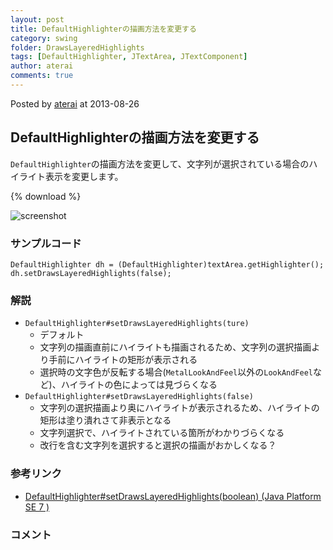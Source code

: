 ```yaml
---
layout: post
title: DefaultHighlighterの描画方法を変更する
category: swing
folder: DrawsLayeredHighlights
tags: [DefaultHighlighter, JTextArea, JTextComponent]
author: aterai
comments: true
---
```


Posted by [aterai](http://terai.xrea.jp/aterai.html) at 2013-08-26

## DefaultHighlighterの描画方法を変更する
`DefaultHighlighter`の描画方法を変更して、文字列が選択されている場合のハイライト表示を変更します。

{% download %}

![screenshot](https://lh6.googleusercontent.com/-yXndYI0LTyA/UhoR8XLek3I/AAAAAAAABy0/BpEfTjjAGwU/s800/DrawsLayeredHighlights.png)

### サンプルコード
<pre class="prettyprint"><code>DefaultHighlighter dh = (DefaultHighlighter)textArea.getHighlighter();
dh.setDrawsLayeredHighlights(false);
</code></pre>

### 解説
- `DefaultHighlighter#setDrawsLayeredHighlights(ture)`
    - デフォルト
    - 文字列の描画直前にハイライトも描画されるため、文字列の選択描画より手前にハイライトの矩形が表示される
    - 選択時の文字色が反転する場合(`MetalLookAndFeel`以外の`LookAndFeel`など)、ハイライトの色によっては見づらくなる
- `DefaultHighlighter#setDrawsLayeredHighlights(false)`
    - 文字列の選択描画より奥にハイライトが表示されるため、ハイライトの矩形は塗り潰れさて非表示となる
    - 文字列選択で、ハイライトされている箇所がわかりづらくなる
    - 改行を含む文字列を選択すると選択の描画がおかしくなる？

<!-- dummy comment line for breaking list -->

### 参考リンク
- [DefaultHighlighter#setDrawsLayeredHighlights(boolean) (Java Platform SE 7 )](http://docs.oracle.com/javase/jp/7/api/javax/swing/text/DefaultHighlighter.html#setDrawsLayeredHighlights%28boolean%29)

<!-- dummy comment line for breaking list -->

### コメント
